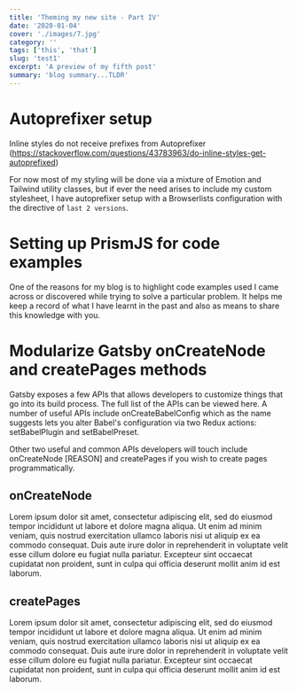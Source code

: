 ```yaml
---
title: 'Theming my new site - Part IV'
date: '2020-01-04'
cover: './images/7.jpg'
category: ''
tags: ['this', 'that']
slug: 'test1'
excerpt: 'A preview of my fifth post'
summary: 'blog summary...TLDR'
---
```


# Autoprefixer setup

Inline styles do not receive prefixes from Autoprefixer (https://stackoverflow.com/questions/43783963/do-inline-styles-get-autoprefixed)

For now most of my styling will be done via a mixture of Emotion and Tailwind utility classes, but if ever the need arises to include my custom stylesheet, I have autoprefixer setup with a Browserlists configuration with the directive of `last 2 versions`.

# Setting up PrismJS for code examples

One of the reasons for my blog is to highlight code examples used I came across or discovered while trying to solve a particular problem. It helps me keep a record of what I have learnt in the past and also as means to share this knowledge with you.

# Modularize Gatsby onCreateNode and createPages methods

Gatsby exposes a few APIs that allows developers to customize things that go into its build process. The full list of the APIs can be viewed here.
A number of useful APIs include onCreateBabelConfig which as the name suggests lets you alter Babel's configuration via two Redux actions: setBabelPlugin and setBabelPreset.

Other two useful and common APIs developers will touch include onCreateNode [REASON] and createPages if you wish to create pages programmatically.

## onCreateNode

Lorem ipsum dolor sit amet, consectetur adipiscing elit, sed do eiusmod tempor incididunt ut labore et dolore magna aliqua. Ut enim ad minim veniam, quis nostrud exercitation ullamco laboris nisi ut aliquip ex ea commodo consequat. Duis aute irure dolor in reprehenderit in voluptate velit esse cillum dolore eu fugiat nulla pariatur. Excepteur sint occaecat cupidatat non proident, sunt in culpa qui officia deserunt mollit anim id est laborum.

## createPages

Lorem ipsum dolor sit amet, consectetur adipiscing elit, sed do eiusmod tempor incididunt ut labore et dolore magna aliqua. Ut enim ad minim veniam, quis nostrud exercitation ullamco laboris nisi ut aliquip ex ea commodo consequat. Duis aute irure dolor in reprehenderit in voluptate velit esse cillum dolore eu fugiat nulla pariatur. Excepteur sint occaecat cupidatat non proident, sunt in culpa qui officia deserunt mollit anim id est laborum.
